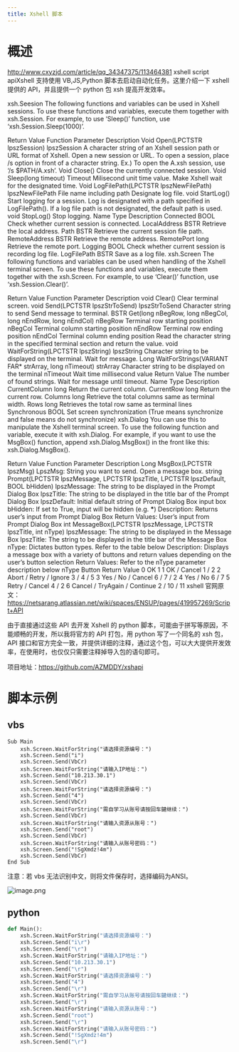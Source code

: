 ```yaml
---
title: Xshell 脚本
---
```


# 概述

<http://www.cxyzjd.com/article/qq_34347375/113464381>
xshell script apiXshell 支持使用 VB,JS,Python 脚本去启动自动化任务。这里介绍一下 xshell 提供的 API，并且提供一个 python 包 xsh 提高开发效率。

xsh.Seesion
The following functions and variables can be used in Xshell sessions. To use these functions and variables, execute them together with xsh.Session. For example, to use ‘Sleep()’ function, use ‘xsh.Session.Sleep(1000)’.

Return Value Function Parameter Description
Void Open(LPCTSTR lpszSession) lpszSession A character string of an Xshell session path or URL format of Xshell. Open a new session or URL. To open a session, place /s option in front of a character string. Ex.) To open the A.xsh session, use ‘/s $PATH/A.xsh’.
Void Close() Close the currently connected session.
Void Sleep(long timeout) Timeout Milisecond unit time value. Make Xshell wait for the designated time.
Void LogFilePath(LPCTSTR lpszNewFilePath) lpszNewFilePath File name including path Designate log file.
void StartLog() Start logging for a session. Log is designated with a path specified in LogFilePath(). If a log file path is not designated, the default path is used.
void StopLog() Stop logging.
Name Type Description
Connected BOOL Check whether current session is connected.
LocalAddress BSTR Retrieve the local address.
Path BSTR Retrieve the current session file path.
RemoteAddress BSTR Retrieve the remote address.
RemotePort long Retrieve the remote port.
Logging BOOL Check whether current session is recording log file.
LogFilePath BSTR Save as a log file.
xsh.Screen
The following functions and variables can be used when handling of the Xshell terminal screen. To use these functions and variables, execute them together with the xsh.Screen. For example, to use ‘Clear()’ function, use ‘xsh.Session.Clear()’.

Return Value Function Parameter Description
void Clear() Clear terminal screen.
void Send(LPCTSTR lpszStrToSend) lpszStrToSend Character string to send Send message to terminal.
BSTR Get(long nBegRow, long nBegCol, long nEndRow, long nEndCol) nBegRow Terminal row starting position nBegCol Terminal column starting position nEndRow Terminal row ending position nEndCol Terminal column ending position Read the character string in the specified terminal section and return the value.
void WaitForString(LPCTSTR lpszString) lpszString Character string to be displayed on the terminal. Wait for message.
Long WaitForStrings(VARIANT FAR\* strArray, long nTimeout) strArray Character string to be displayed on the terminal nTimeout Wait time millisecond value Return Value The number of found strings. Wait for message until timeout.
Name Type Description
CurrentColumn long Return the current column.
CurrentRow long Return the current row.
Columns long Retrieve the total columns same as terminal width.
Rows long Retrieves the total row same as terminal lines
Synchronous BOOL Set screen synchronization (True means synchronize and false means do not synchronize)
xsh.Dialog
You can use this to manipulate the Xshell terminal screen. To use the following function and variable, execute it with xsh.Dialog. For example, if you want to use the MsgBox() function, append xsh.Dialog.MsgBox() in the front like this: xsh.Dialog.MsgBox().

Return Value Function Parameter Description
Long MsgBox(LPCTSTR lpszMsg) LpszMsg:
String you want to send. Open a message box.
string Prompt(LPCTSTR lpszMessage, LPCTSTR lpszTitle, LPCTSTR lpszDefault, BOOL bHidden) lpszMessage:
The string to be displayed in the Prompt Dialog Box
lpszTitle:
The string to be displayed in the title bar of the Prompt Dialog Box
lpszDefault:
Initial default string of Prompt Dialog Box input box
bHidden:
If set to True, input will be hidden (e.g. **\***) Description:
Returns user’s input from Prompt Dialog Box
Return Values:
User’s input from Prompt Dialog Box
int MessageBox(LPCTSTR lpszMessage, LPCTSTR lpszTitle, int nType) lpszMessage:
The string to be displayed in the Message Box
lpszTitle:
The string to be displayed in the title bar of the Message Box
nType:
Dictates button types. Refer to the table below Description:
Displays a message box with a variety of buttons and return values depending on the user’s button selection
Return Values:
Refer to the nType parameter description below
nType Button Return Value
0 OK 1
1 OK / Cancel 1 / 2
2 Abort / Retry / Ignore 3 / 4 / 5
3 Yes / No / Cancel 6 / 7 / 2
4 Yes / No 6 / 7
5 Retry / Cancel 4 / 2
6 Cancel / TryAgain / Continue 2 / 10 / 11
xshell 官网原文：<https://netsarang.atlassian.net/wiki/spaces/ENSUP/pages/419957269/Script+API>

由于直接通过这些 API 去开发 Xshell 的 python 脚本，可能由于拼写等原因，不能顺畅的开发，所以我将官方的 API 打包，用 python 写了一个同名的 xsh 包，API 接口和官方完全一致，并提供详细的注释，通过这个包，可以大大提供开发效率，在使用时，也仅仅只需要注释掉导入包的语句即可。

项目地址：<https://github.com/AZMDDY/xshapi>
[
](https://blog.csdn.net/qq_34347375/article/details/113464381)

# 脚本示例

## vbs

```vbnet
Sub Main
	xsh.Screen.WaitForString("请选择资源编号：")
	xsh.Screen.Send("i")
	xsh.Screen.Send(VbCr)
	xsh.Screen.WaitForString("请输入IP地址：")
	xsh.Screen.Send("10.213.30.1")
	xsh.Screen.Send(VbCr)
	xsh.Screen.WaitForString("请选择资源编号：")
	xsh.Screen.Send("4")
	xsh.Screen.Send(VbCr)
	xsh.Screen.WaitForString("需自学习从账号请按回车鍵继续：")
	xsh.Screen.Send(VbCr)
	xsh.Screen.WaitForString("请输入资源从账号：")
	xsh.Screen.Send("root")
	xsh.Screen.Send(VbCr)
	xsh.Screen.WaitForString("请输入从账号密码：")
	xsh.Screen.Send("!SgXmdz!4m")
	xsh.Screen.Send(VbCr)
End Sub
```

注意：若 vbs 无法识别中文，则将文件保存时，选择编码为ANSI。

![image.png](https://notes-learning.oss-cn-beijing.aliyuncs.com/xgwgbn/1618847088206-c4ccd20c-e089-4eb5-ad6c-4eeb47a56042.png)

## python

```python
def Main():
    xsh.Screen.WaitForString("请选择资源编号：")
    xsh.Screen.Send("i\r")
    xsh.Screen.Send("\r")
    xsh.Screen.WaitForString("请输入IP地址：")
    xsh.Screen.Send("10.213.30.1")
    xsh.Screen.Send("\r")
    xsh.Screen.WaitForString("请选择资源编号：")
    xsh.Screen.Send("4")
    xsh.Screen.Send("\r")
    xsh.Screen.WaitForString("需自学习从账号请按回车鍵继续：")
    xsh.Screen.Send("\r")
    xsh.Screen.WaitForString("请输入资源从账号：")
    xsh.Screen.Send("root")
    xsh.Screen.Send("\r")
    xsh.Screen.WaitForString("请输入从账号密码：")
    xsh.Screen.Send("!SgXmdz!4m")
    xsh.Screen.Send("\r")
```
